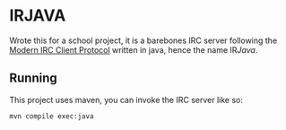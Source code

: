 # IRJAVA

Wrote this for a school project, it is a barebones IRC server following the [Modern IRC Client Protocol] written in java, hence the name IR*Java*.

[Modern IRC Client Protocol]: https://modern.ircdocs.horse/

## Running

This project uses maven, you can invoke the IRC server like so:

```bash
mvn compile exec:java
```
